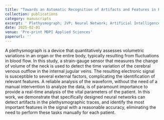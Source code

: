 ```yaml
---
title: "Towards an Automatic Recognition of Artifacts and Features in Plethysmographic Traces"
collection: publications
category: manuscripts
excerpt: ' Plethysmograph; JVP; Neural Network; Artificial Intelligence.'
date: 2025-02-01
venue: 'Pre-print MDPI Applied Sciences'
paperurl: ''
---
```


A plethysmograph is a device that quantitatively assesses volumetric variations in an organ or the entire body, typically resulting from fluctuations in blood flow. In this study, a strain-gauge sensor that measures the change of volume of the neck is used to detect the time variation of the cerebral venous outflow in the internal jugular veins. The resulting electronic signal is susceptible to several external factors, complicating the identification of relevant features. A reliable analysis of the waveform, without the need of a manual intervention to analyze the data, is of paramount importance to provide a real-time analysis of the vital parameters of the patient. In this work, we demonstrate that specifically designed neural networks can detect artifacts in the plethysmographic traces, and identify the most important features in the signal with a reasonable accuracy, eliminating the need to perform these tasks manually for each patient.